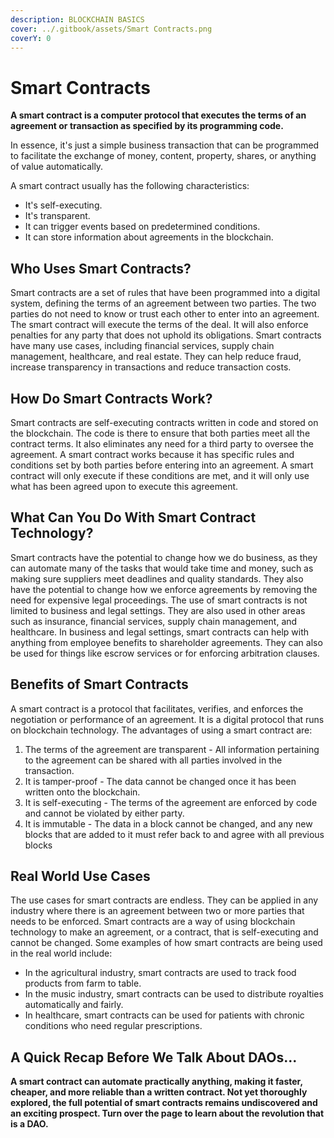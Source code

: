 ```yaml
---
description: BLOCKCHAIN BASICS
cover: ../.gitbook/assets/Smart Contracts.png
coverY: 0
---
```


# Smart Contracts

**A smart contract is a computer protocol that executes the terms of an agreement or transaction as specified by its programming code.**

In essence, it's just a simple business transaction that can be programmed to facilitate the exchange of money, content, property, shares, or anything of value automatically.

A smart contract usually has the following characteristics:&#x20;

* It's self-executing.&#x20;
* It's transparent.&#x20;
* It can trigger events based on predetermined conditions.&#x20;
* It can store information about agreements in the blockchain.

## Who Uses Smart Contracts?&#x20;

Smart contracts are a set of rules that have been programmed into a digital system, defining the terms of an agreement between two parties. The two parties do not need to know or trust each other to enter into an agreement. The smart contract will execute the terms of the deal. It will also enforce penalties for any party that does not uphold its obligations. Smart contracts have many use cases, including financial services, supply chain management, healthcare, and real estate. They can help reduce fraud, increase transparency in transactions and reduce transaction costs.

## How Do Smart Contracts Work?&#x20;

Smart contracts are self-executing contracts written in code and stored on the blockchain. The code is there to ensure that both parties meet all the contract terms. It also eliminates any need for a third party to oversee the agreement. A smart contract works because it has specific rules and conditions set by both parties before entering into an agreement. A smart contract will only execute if these conditions are met, and it will only use what has been agreed upon to execute this agreement.

## What Can You Do With Smart Contract Technology?&#x20;

Smart contracts have the potential to change how we do business, as they can automate many of the tasks that would take time and money, such as making sure suppliers meet deadlines and quality standards. They also have the potential to change how we enforce agreements by removing the need for expensive legal proceedings. The use of smart contracts is not limited to business and legal settings. They are also used in other areas such as insurance, financial services, supply chain management, and healthcare. In business and legal settings, smart contracts can help with anything from employee benefits to shareholder agreements. They can also be used for things like escrow services or for enforcing arbitration clauses.

## Benefits of Smart Contracts

A smart contract is a protocol that facilitates, verifies, and enforces the negotiation or performance of an agreement. It is a digital protocol that runs on blockchain technology. The advantages of using a smart contract are:

1. The terms of the agreement are transparent - All information pertaining to the agreement can be shared with all parties involved in the transaction.
2. It is tamper-proof - The data cannot be changed once it has been written onto the blockchain.
3. It is self-executing - The terms of the agreement are enforced by code and cannot be violated by either party.
4. It is immutable - The data in a block cannot be changed, and any new blocks that are added to it must refer back to and agree with all previous blocks

## Real World Use Cases&#x20;

The use cases for smart contracts are endless. They can be applied in any industry where there is an agreement between two or more parties that needs to be enforced. Smart contracts are a way of using blockchain technology to make an agreement, or a contract, that is self-executing and cannot be changed. Some examples of how smart contracts are being used in the real world include:

* In the agricultural industry, smart contracts are used to track food products from farm to table.
* In the music industry, smart contracts can be used to distribute royalties automatically and fairly.
* In healthcare, smart contracts can be used for patients with chronic conditions who need regular prescriptions.

## A Quick Recap Before We Talk About DAOs...

**A smart contract can automate practically anything, making it faster, cheaper, and more reliable than a written contract. Not yet thoroughly explored, the full potential of smart contracts remains undiscovered and an exciting prospect. Turn over the page to learn about the revolution that is a DAO.**&#x20;
